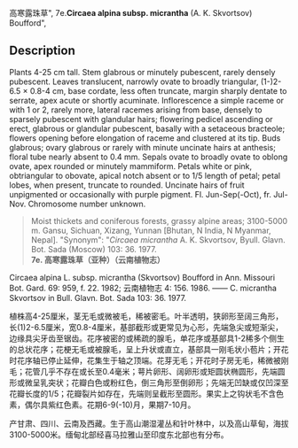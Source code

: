 高寒露珠草",
7e.**Circaea alpina subsp. micrantha** (A. K. Skvortsov) Boufford",

## Description
Plants 4-25 cm tall. Stem glabrous or minutely pubescent, rarely densely pubescent. Leaves translucent, narrowly ovate to broadly triangular, (1-)2-6.5 × 0.8-4 cm, base cordate, less often truncate, margin sharply dentate to serrate, apex acute or shortly acuminate. Inflorescence a simple raceme or with 1 or 2, rarely more, lateral racemes arising from base, densely to sparsely pubescent with glandular hairs; flowering pedicel ascending or erect, glabrous or glandular pubescent, basally with a setaceous bracteole; flowers opening before elongation of raceme and clustered at its tip. Buds glabrous; ovary glabrous or rarely with minute uncinate hairs at anthesis; floral tube nearly absent to 0.4 mm. Sepals ovate to broadly ovate to oblong ovate, apex rounded or minutely mammiform. Petals white or pink, obtriangular to obovate, apical notch absent or to 1/5 length of petal; petal lobes, when present, truncate to rounded. Uncinate hairs of fruit unpigmented or occasionally with purple pigment. Fl. Jun-Sep(-Oct), fr. Jul-Nov. Chromosome number unknown.

> Moist thickets and coniferous forests, grassy alpine areas; 3100-5000 m. Gansu, Sichuan, Xizang, Yunnan [Bhutan, N India, N Myanmar, Nepal].
  "Synonym": "*Circaea micrantha* A. K. Skvortsov, Byull. Glavn. Bot. Sada (Moscow) 103: 36. 1977.
**7e. 高寒露珠草（亚种）（云南植物志）**

Circaea alpina L. subsp. micrantha (Skvortsov) Boufford in Ann. Missouri Bot. Gard. 69: 959, f. 22. 1982; 云南植物志 4: 156. 1986. —— C. micrantha Skvortsov in Bull. Glavn. Bot. Sada 103: 36. 1977.

植株高4-25厘米，茎无毛或微被毛，稀被密毛。叶半透明，狭卵形至阔三角形，长(1)2-6.5厘米，宽0.8-4厘米，基部截形或更常见为心形，先端急尖或短渐尖，边缘具尖牙齿至锯齿。花序被密的或稀疏的腺毛，单花序或基部具1-2稀多个侧生的总状花序；花梗无毛或被腺毛，呈上升状或直立，基部具一刚毛状小苞片；开花时花序轴已停止延伸，花集生于轴之顶端。花芽无毛；开花时子房无毛，稀微被刚毛；花管几乎不存在或长至0.4毫米；萼片卵形、阔卵形或矩圆状椭圆形，先端圆形或微呈乳突状；花瓣白色或粉红色，倒三角形至倒卵形；先端无凹缺或仅凹深至花瓣长度的1/5；花瓣裂片如存在，先端则呈截形至圆形。果实上之钩状毛不含色素，偶尔具紫红色素。花期6-9(-10)月，果期7-10月。

产甘肃、四川、云南及西藏。生于高山潮湿灌丛和针叶林中，以及高山草甸，海拔3100-5000米。缅甸北部经喜马拉雅山至印度东北部也有分布。
